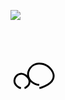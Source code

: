 ![](https://media0.giphy.com/media/TA5UdQTc3NVKg/giphy.gif)


<svg width="400" height="200">
  <path d="M22.43 95.05c.75-.2 2.16-1.09 3.44-2.04 1.27-.95 2.5-2.17 3.32-3.58.82-1.4 1.22-2.99 1.24-4.57.02-1.58-.32-3.15-1.04-4.6-.72-1.44-1.81-2.75-3-3.9-1.19-1.15-2.47-2.14-3.82-2.87-1.35-.74-2.77-1.2-4.22-1.36-1.45-.16-2.92.03-4.34.52-1.42.49-2.8 1.24-3.95 2.25-1.15 1.01-2.07 2.28-2.72 3.68-.65 1.4-1.03 2.93-1.08 4.44-.04 1.51.23 3.03.83 4.4.6 1.36 1.51 2.58 2.53 3.62 1.01 1.04 2.15 1.9 3.35 2.57 1.2.68 2.46 1.18 3.75 1.44" fill="none" stroke="black" stroke-width="3" />
  <path d="M46.28 95.06c2.63-.63 5.61-1.72 8.6-3.12 2.98-1.41 5.96-3.11 8.3-5.08 2.34-1.97 4.04-4.2 4.98-6.66.94-2.45 1.13-5.13.53-7.68-.6-2.56-1.89-4.97-3.54-7.13-1.65-2.16-3.66-4.08-5.83-5.58-2.17-1.5-4.5-2.58-6.89-3.25-2.4-.67-4.85-.95-7.31-.83-2.46.12-4.91.69-7.19 1.77-2.28 1.07-4.41 2.76-6.06 4.83-1.65 2.07-2.81 4.53-3.41 7.08-.6 2.55-.55 5.22.17 7.7.72 2.47 2.19 4.76 3.96 6.61 1.77 1.85 4.06 3.25 6.37 4.29 2.31 1.04 4.64 1.71 7.01 2.03" fill="none" stroke="black" stroke-width="3" />
  <path d="M86.36 87.34c-.03 3.74-1

